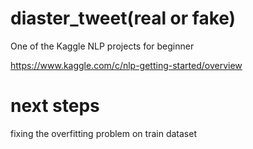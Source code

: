 # diaster_tweet(real or fake)

One of the Kaggle NLP projects for beginner

https://www.kaggle.com/c/nlp-getting-started/overview


# next steps
 fixing the overfitting problem on train dataset
